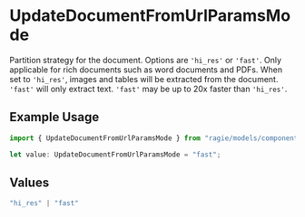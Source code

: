 # UpdateDocumentFromUrlParamsMode

Partition strategy for the document. Options are `'hi_res'` or `'fast'`. Only applicable for rich documents such as word documents and PDFs. When set to `'hi_res'`, images and tables will be extracted from the document. `'fast'` will only extract text. `'fast'` may be up to 20x faster than `'hi_res'`.

## Example Usage

```typescript
import { UpdateDocumentFromUrlParamsMode } from "ragie/models/components";

let value: UpdateDocumentFromUrlParamsMode = "fast";
```

## Values

```typescript
"hi_res" | "fast"
```